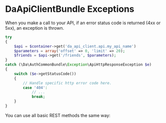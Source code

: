 DaApiClientBundle Exceptions
============================

When you make a call to your API, if an error status code is returned (4xx or 5xx), an exception is thrown. 

``` php
try
{
    $api = $container->get('da_api_client.api.my_api_name')
    $parameters = array('offset' => 0, 'limit' => 20);
    $friends = $api->get('/friends', $parameters);
}
catch (\Da\AuthCommonBundle\Exception\ApiHttpResponseException $e)
{
    switch ($e->getStatusCode())
    {
        // Handle specific http error code here.
        case '404':
            // ...
            break;
    }
}
```

You can use all basic REST methods the same way: